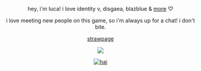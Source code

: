<p align="center"

hey, i'm luca! i love identity v, disgaea, blazblue & [more](https://rentry.co/killia) ♡

<p align="center"

i love meeting new people on this game, so i'm always up for a chat! i don't bite.

<p align="center"

[strawpage](https://alvaluca.straw.page/)

<p align="center"

![](https://blazblue.wiki/images/5/57/BlazBlue_Sticker_121.gif)

<p align="center"

<a href="https://www.last.fm/user/valfen"><img src="https://lastfm-recently-played.vercel.app/api?user=valfen&footer_style=compact_stats&count=1&width=500&loved=true&header_style=none&bg_color=000000" alt="hai"></a>
